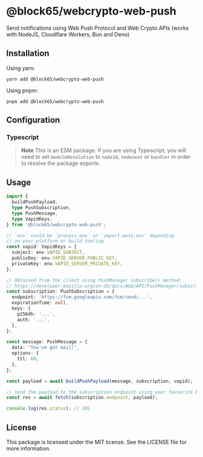 # @block65/webcrypto-web-push

Send notifications using Web Push Protocol and Web Crypto APIs (works with
NodeJS, Cloudflare Workers, Bun and Deno)

## Installation

Using yarn:

```
yarn add @block65/webcrypto-web-push
```

Using pnpm:

```
pnpm add @block65/webcrypto-web-push
```

## Configuration

### Typescript

> **Note**
> This is an ESM package. If you are using Typescript, you will need
> to set `moduleResolution` to `node16`, `nodenext` or `bundler` in order to
> resolve the package exports.

## Usage

```typescript
import {
  buildPushPayload,
  type PushSubscription,
  type PushMessage,
  type VapidKeys,
} from '@block65/webcrypto-web-push';

// `env` could be `process.env` or `import.meta.env` depending
// on your platform or build tooling
const vapid: VapidKeys = {
  subject: env.VAPID_SUBJECT,
  publicKey: env.VAPID_SERVER_PUBLIC_KEY,
  privateKey: env.VAPID_SERVER_PRIVATE_KEY,
};

// Obtained from the client using PushManager subscribe() method:
// https://developer.mozilla.org/en-US/docs/Web/API/PushManager/subscribe
const subscription: PushSubscription = {
  endpoint: 'https://fcm.googleapis.com/fcm/send/...',
  expirationTime: null,
  keys: {
    p256dh: '...',
    auth: '...',
  },
};

const message: PushMessage = {
  data: "You've got mail!",
  options: {
    ttl: 60,
  },
};

const payload = await buildPushPayload(message, subscription, vapid);

// send the payload to the subscription endpoint using your favourite HTTP client
const res = await fetch(subscription.endpoint, payload);

console.log(res.status); // 201
```

## License

This package is licensed under the MIT license. See the LICENSE file for more
information.
